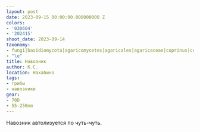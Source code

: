 ```yaml
---
layout: post
date: 2023-09-15 00:00:00.000000000 Z
colors:
- '030604'
- '202415'
shoot_date: 2023-09-14
taxonomy:
- fungi|basidiomycota|agaricomycetes|agaricales|agaricaceae|coprinus|coprinus comatus
- "\e"
title: Навозник
author: К.С.
location: Нахабино
tags:
- грибы
- навозники
gear:
- 70D
- 55-250mm
---
```

Навозник автолизуется по чуть-чуть.
